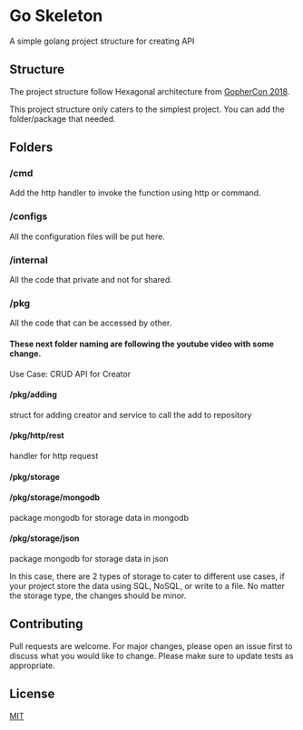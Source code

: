 # Go Skeleton
A simple golang project structure for creating API

## Structure
The project structure follow Hexagonal architecture from [GopherCon 2018](https://youtu.be/oL6JBUk6tj0).

This project structure only caters to the simplest project.
You can add the folder/package that needed.

## Folders
### /cmd
Add the http handler to invoke the function using http or command.

### /configs
All the configuration files will be put here.

### /internal
All the code that private and not for shared.

### /pkg
All the code that can be accessed by other.


#### These next folder naming are following the youtube video with some change.
Use Case: CRUD API for Creator

#### /pkg/adding
struct for adding creator and service to call the add to repository

#### /pkg/http/rest
handler for http request

#### /pkg/storage
#### /pkg/storage/mongodb
package mongodb for storage data in mongodb
#### /pkg/storage/json
package mongodb for storage data in json

In this case, there are 2 types of storage to cater to different use cases, if your project store the data using SQL, NoSQL, or write to a file. No matter the storage type, the changes should be minor.

## Contributing
Pull requests are welcome. For major changes, please open an issue first to discuss what you would like to change.
Please make sure to update tests as appropriate.

## License
[MIT](https://choosealicense.com/licenses/mit/)
